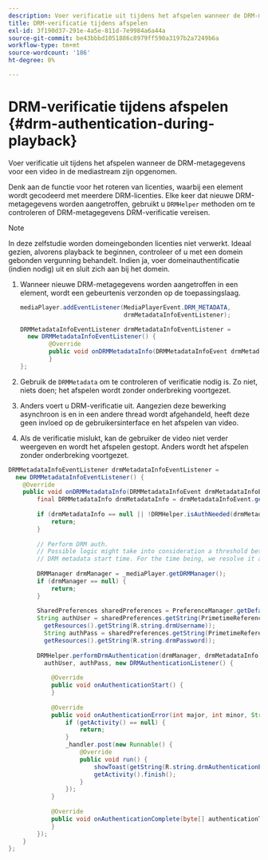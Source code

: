 ```yaml
---
description: Voer verificatie uit tijdens het afspelen wanneer de DRM-metagegevens voor een video in de mediastream zijn opgenomen.
title: DRM-verificatie tijdens afspelen
exl-id: 3f190d37-291e-4a5e-811d-7e9984a6a44a
source-git-commit: be43bbbd1051886c8979ff590a3197b2a7249b6a
workflow-type: tm+mt
source-wordcount: '186'
ht-degree: 0%

---
```


# DRM-verificatie tijdens afspelen {#drm-authentication-during-playback}

Voer verificatie uit tijdens het afspelen wanneer de DRM-metagegevens voor een video in de mediastream zijn opgenomen.

Denk aan de functie voor het roteren van licenties, waarbij een element wordt gecodeerd met meerdere DRM-licenties. Elke keer dat nieuwe DRM-metagegevens worden aangetroffen, gebruikt u `DRMHelper` methoden om te controleren of DRM-metagegevens DRM-verificatie vereisen.

>[!NOTE]
>
>In deze zelfstudie worden domeingebonden licenties niet verwerkt. Ideaal gezien, alvorens playback te beginnen, controleer of u met een domein gebonden vergunning behandelt. Indien ja, voer domeinauthentificatie (indien nodig) uit en sluit zich aan bij het domein.

1. Wanneer nieuwe DRM-metagegevens worden aangetroffen in een element, wordt een gebeurtenis verzonden op de toepassingslaag.

   ```java
   mediaPlayer.addEventListener(MediaPlayerEvent.DRM_METADATA,  
                                drmMetadataInfoEventListener); 
   
   DRMMetadataInfoEventListener drmMetadataInfoEventListener =  
     new DRMMetadataInfoEventListener() { 
           @Override 
           public void onDRMMetadataInfo(DRMMetadataInfoEvent drmMetadataInfoEvent) { 
           } 
   };
   ```

1. Gebruik de `DRMMetadata` om te controleren of verificatie nodig is. Zo niet, niets doen; het afspelen wordt zonder onderbreking voortgezet.
1. Anders voert u DRM-verificatie uit. Aangezien deze bewerking asynchroon is en in een andere thread wordt afgehandeld, heeft deze geen invloed op de gebruikersinterface en het afspelen van video.
1. Als de verificatie mislukt, kan de gebruiker de video niet verder weergeven en wordt het afspelen gestopt. Anders wordt het afspelen zonder onderbreking voortgezet.

```java
DRMMetadataInfoEventListener drmMetadataInfoEventListener =  
  new DRMMetadataInfoEventListener() { 
    @Override 
    public void onDRMMetadataInfo(DRMMetadataInfoEvent drmMetadataInfoEvent) { 
        final DRMMetadataInfo drmMetadataInfo = drmMetadataInfoEvent.getDRMMetadataInfo(); 
 
        if (drmMetadataInfo == null || !DRMHelper.isAuthNeeded(drmMetadataInfo.getDRMMetadata())) { 
            return; 
        } 
 
        // Perform DRM auth. 
        // Possible logic might take into consideration a threshold between the current player time and the 
        // DRM metadata start time. For the time being, we resolve it as soon as we receive the DRM metadata. 
 
        DRMManager drmManager = _mediaPlayer.getDRMManager(); 
        if (drmManager == null) { 
            return; 
        } 
 
        SharedPreferences sharedPreferences = PreferenceManager.getDefaultSharedPreferences(getActivity()); 
        String authUser = sharedPreferences.getString(PrimetimeReference.SETTINGS_DRM_USERNAME,  
          getResources().getString(R.string.drmUsername)); 
          String authPass = sharedPreferences.getString(PrimetimeReference.SETTINGS_DRM_PASSWORD,  
          getResources().getString(R.string.drmPassword)); 
 
        DRMHelper.performDrmAuthentication(drmManager, drmMetadataInfo.getDRMMetadata(),  
          authUser, authPass, new DRMAuthenticationListener() { 
 
            @Override 
            public void onAuthenticationStart() { 
            } 
 
            @Override 
            public void onAuthenticationError(int major, int minor, String erroString, String serverErrorURL) { 
                if (getActivity() == null) { 
                    return; 
                } 
                _handler.post(new Runnable() { 
                    @Override 
                    public void run() { 
                        showToast(getString(R.string.drmAuthenticationError)); 
                        getActivity().finish(); 
                    } 
                }); 
            } 
 
            @Override 
            public void onAuthenticationComplete(byte[] authenticationToken) { 
            } 
        }); 
    } 
};
```
